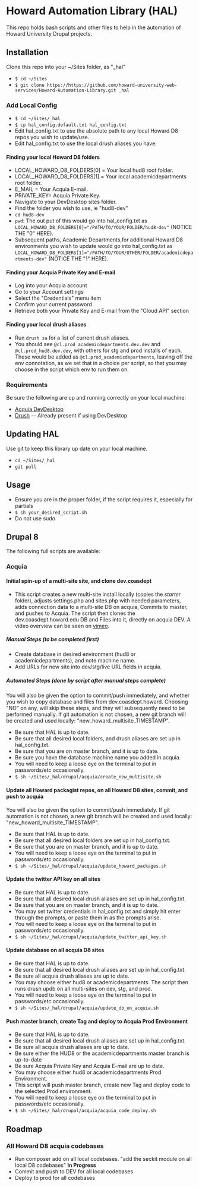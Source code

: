 # Howard Automation Library (HAL)

This repo holds bash scripts and other files to help in the automation of Howard University Drupal projects.

## Installation

Clone this repo into your ~/Sites folder, as "_hal"

- `$ cd ~/Sites`
- `$ git clone https://https://github.com/howard-university-web-services/Howard-Automation-Library.git _hal`

### Add Local Config

- `$ cd ~/Sites/_hal`
- `$ cp hal_config.default.txt hal_config.txt`
- Edit hal_config.txt to use the absolute path to any local Howard D8 repos you wish to update/use.
- Edit hal_config.txt to use the local drush aliases you have.

#### Finding your local Howard D8 folders

- LOCAL_HOWARD_D8_FOLDERS[0] = Your local hud8 root folder.
- LOCAL_HOWARD_D8_FOLDERS[1] = Your local academicdepartments root folder.
- E_MAIL = Your Acquia E-mail.
- PRIVATE_KEY= Acquia Private Key.
- Navigate to your DevDesktop sites folder.
- Find the folder you wish to use, ie "hud8-dev"
- `cd hud8-dev`
- `pwd`: The out put of this would go into hal_config.txt as `LOCAL_HOWARD_D8_FOLDERS[0]="/PATH/TO/YOUR/FOLDER/hud8-dev"` (NOTICE THE "0" HERE).
- Subsequent paths, Academic Departments,for additional Howard D8 environments you wish to update would go into hal_config.txt as `LOCAL_HOWARD_D8_FOLDERS[1]="/PATH/TO/YOUR/OTHER/FOLDER/academicdepartments-dev"` (NOTICE THE "1" HERE).

#### Finding your Acquia Private Key and E-mail

- Log into your Acquia account
- Go to your Account settings
- Select the "Credentials" menu item
- Confirm your current password
- Retrieve both your Private Key and E-mail from the "Cloud API" section

#### Finding your local drush aliases

- Run `drush sa` for a list of current drush aliases.
- You should see `@cl.prod_academicdepartments.dev.dev` and `@cl.prod_hud8.dev.dev`, with others for stg and prod installs of each. These would be added as `@cl.prod_academicdepartments`, leaving off the env connotation, as we set that in a choice per script, so that you may choose in the script which env to run them on.

### Requirements

Be sure the following are up and running correctly on your local machine:

- [Acquia DevDesktop](https://www.acquia.com/drupal/acquia-dev-desktop)
- [Drush](https://docs.drush.org/en/master/install/) -- Already present if using DevDesktop

## Updating HAL

Use git to keep this library up date on your local machine.

- `cd ~/Sites/_hal`
- `git pull`

## Usage

- Ensure you are in the proper folder, if the script requires it, especially for partials
- `$ sh your_desired_script.sh`
- Do not use sudo

## Drupal 8

The following full scripts are available:

### Acquia

#### Initial spin-up of a multi-site site, and clone dev.coasdept

- This script creates a new multi-site install locally (copies the _starter_ folder), adjusts settings.php and sites.php with needed parameters, adds connection data to a multi-site DB on acquia, Commits to master, and pushes to Acquia. The script then clones the dev.coasdept.howard.edu DB and Files into it, directly on acquia DEV. A video overview can be seen on [vimeo](https://vimeo.com/400050607/0f830ca20d).

##### Manual Steps (to be completed first)

- Create database in desired environment (hud8 or academicdepartments), and note machine name.
- Add URLs for new site into dev/stg/live URL fields in acquia.

##### Automated Steps (done by script after manual steps complete)

You will also be given the option to commit/push immediately, and whether you wish to copy database and files from dev.coasdept.howard. Choosing "NO" on any, will skip these steps, and they will subsequently need to be performed manually. If git automation is not chosen, a new git branch will be created and used locally: "new_howard_multisite_TIMESTAMP".

- Be sure that HAL is up to date.
- Be sure that all desired local folders, and drush aliases are set up in hal_config.txt.
- Be sure that you are on master branch, and it is up to date.
- Be sure you have the database machine name you added in acquia.
- You will need to keep a loose eye on the terminal to put in passwords/etc occasionally.
- `$ sh ~/Sites/_hal/drupal/acquia/create_new_multisite.sh`

#### Update all Howard packagist repos, on all Howard D8 sites, commit, and push to acquia

You will also be given the option to commit/push immediately. If git automation is not chosen, a new git branch will be created and used locally: "new_howard_multisite_TIMESTAMP".

- Be sure that HAL is up to date.
- Be sure that all desired local folders are set up in hal_config.txt.
- Be sure that you are on master branch, and it is up to date.
- You will need to keep a loose eye on the terminal to put in passwords/etc occasionally.
- `$ sh ~/Sites/_hal/drupal/acquia/update_howard_packages.sh`

#### Update the twitter API key on all sites

- Be sure that HAL is up to date.
- Be sure that all desired local drush aliases are set up in hal_config.txt.
- Be sure that you are on master branch, and it is up to date.
- You may set twitter credentials in hal_config.txt and simply hit enter through the prompts, or paste them in as the prompts arise.
- You will need to keep a loose eye on the terminal to put in passwords/etc occasionally.
- `$ sh ~/Sites/_hal/drupal/acquia/update_twitter_api_key.sh`

#### Update database on all acquia D8 sites

- Be sure that HAL is up to date.
- Be sure that all desired local drush aliases are set up in hal_config.txt.
- Be sure all acquia drush aliases are up to date.
- You may choose either hud8 or academicdepartments. The script then runs drush updb on all multi-sites on dev, stg, and prod.
- You will need to keep a loose eye on the terminal to put in passwords/etc occasionally.
- `$ sh ~/Sites/_hal/drupal/acquia/update_db_on_acquia.sh`

#### Push master branch, create Tag and deploy to Acquia Prod Environment
- Be sure that HAL is up to date.
- Be sure that all desired local drush aliases are set up in hal_config.txt.
- Be sure all acquia drush aliases are up to date.
- Be sure either the HUD8 or the academicdepartments master branch is up-to-date
- Be sure Acquia Private Key and Acquia E-mail are up to date.
- You may choose either hud8 or academicdepartments Prod Environment.
- This script will push master branch, create new Tag  and deploy code to the selected Prod environment.
- You will need to keep a loose eye on the terminal to put in passwords/etc occasionally.
- `$ sh ~/Sites/_hal/drupal/acquia/acquia_code_deploy.sh`

## Roadmap

### All Howard D8 acquia codebases

- Run composer add on all local codebases. "add the seckit module on all local D8 codebases" **In Progress**
- Commit and push to DEV for all local codebases
- Deploy to prod for all codebases

